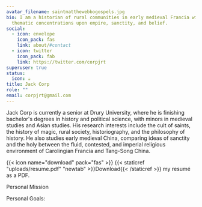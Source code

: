 ```yaml
---
avatar_filename: saintmatthewebbogospels.jpg
bio: I am a historian of rural communities in early medieval Francia with
  thematic concentrations upon empire, sanctity, and belief.
social:
  - icon: envelope
    icon_pack: fas
    link: about/#contact
  - icon: twitter
    icon_pack: fab
    link: https://twitter.com/corpjrt
superuser: true
status:
  icon: ☕️
title: Jack Corp
role: ""
email: corpjrt@gmail.com
---
```

Jack Corp is currently a senior at Drury University, where he is finishing bachelor's degrees in history and political science, with minors in medieval studies and Asian studies. His research interests include the cult of saints, the history of magic, rural society, historiography, and the philosophy of history. He also studies early medieval China, comparing ideas of sanctity and the holy between the fluid, contested, and imperial religious environment of Carolingian Francia and Tang-Song China.

{{< icon name="download" pack="fas" >}} {{< staticref "uploads/resume.pdf" "newtab" >}}Download{{< /staticref >}} my resumé as a PDF.

Personal Mission

Personal Goals: